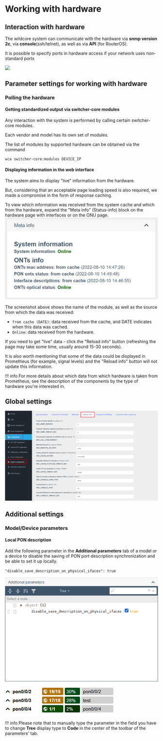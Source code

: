 # Working with hardware

## Interaction with hardware
The wildcore system can communicate with the hardware via **snmp version 2c**,
via **console**(ssh/telnet), as well as via **API** (for RouterOS).

It is possible to specify ports in hardware access if your network uses non-standard ports

![](../../assets/device_access_editing.png)

## Parameter settings for working with hardware

### Polling the hardware
#### Getting standardized output via switcher-core modules
Any interaction with the system is performed by calling certain switcher-core modules.

Each vendor and model has its own set of modules.

The list of modules by supported hardware can be obtained via the command
```shell linenums="1"
wca switcher-core:modules DEVICE_IP
```

#### Displaying information in the web interface
The system aims to display "live" information from the hardware.

But, considering that an acceptable page loading speed is also required, we made a compromise in the form of response caching.

To view which information was received from the system cache and which from the hardware, expand the "Meta info" (Status-info) block on the hardware page with interfaces or on the ONU page.
![](../assets/meta_info_loading.png)

The screenshot above shows the name of the module, as well as the source from which the data was received:

* `from cache (DATE)`: data received from the cache, and DATE indicates when this data was cached.
* `Online`: data received from the hardware.

If you need to get "live" data - click the "Reload info" button (refreshing the page may take some time, usually around 15-30 seconds).

It is also worth mentioning that some of the data could be displayed in Prometheus (for example, signal levels) and the "Reload info" button will not update this information.

!!! info
    For more details about which data from which hardware is taken from Prometheus, see the description of the components by the type of hardware you're interested in.

## Global settings
![](../assets/switcher_core_config.png)

## Additional settings
### Model/Device parameters
#### Local PON description
Add the following parameter in the **Additional parameters** tab of a model or a device to disable the saving of PON port description synchronization and be able to set it up locally.

`"disable_save_description_on_physical_ifaces": true`

![](../assets/device_management_additional_parameters.png)

![](../assets/device_management_additional_parameters_test.png)

!!! info
    Please note that to manually type the parameter in the field you have to change **Tree** display type to **Code** in the center of the toolbar of the parameters' tab.